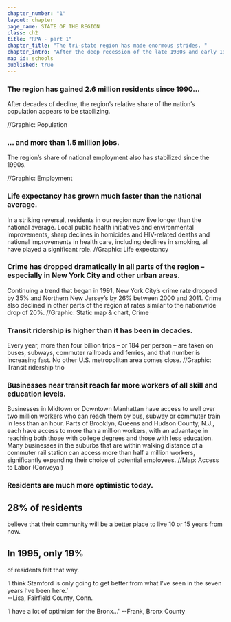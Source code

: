 ```yaml
---
chapter_number: "1"
layout: chapter
page_name: STATE OF THE REGION
class: ch2
title: "RPA - part 1"
chapter_title: "The tri-state region has made enormous strides. "
chapter_intro: "After the deep recession of the late 1980s and early 1990s, the tri-state region has bounced back. People are choosing to live here and the economy is flourishing. New York City is now one of the safest big cities in the nation. Public health has improved, as has quality of life.  A number of global trends have fueled this renaissance, from economic changes that favor places with large concentrations of highly educated workers to demographic changes that make walkable, transit-oriented communities more desirable. Intentional policy choices, some made decades ago, have allowed the region to capitalize on these trends and lead an international urban revival."
map_id: schools
published: true
---
```


### The region has gained 2.6 million residents since 1990…

After decades of decline, the region’s relative share of the nation’s population appears to be stabilizing. 

//Graphic: Population

### … and more than 1.5 million jobs.

The region’s share of national employment also has stabilized since the 1990s. 

//Graphic: Employment

### Life expectancy has grown much faster than the national average.

In a striking reversal, residents in our region now live longer than the national average. Local public health initiatives and environmental improvements, sharp declines in homicides and HIV-related deaths and national improvements in health care, including declines in smoking, all have played a significant role. 
//Graphic: Life expectancy

### Crime has dropped dramatically in all parts of the region – especially in New York City and other urban areas.
Continuing a trend that began in 1991, New York City’s crime rate dropped by 35% and Northern New Jersey’s by 26% between 2000 and 2011. Crime also declined in other parts of the region at rates similar to the nationwide drop of 20%. 
//Graphic: Static map & chart, Crime


### Transit ridership is higher than it has been in decades.
Every year, more than four billion trips – or 184 per person – are taken on buses, subways, commuter railroads and ferries, and that number is increasing fast. No other U.S. metropolitan area comes close. 
//Graphic: Transit ridership trio


### Businesses near transit reach far more workers of all skill and education levels. 
Businesses in Midtown or Downtown Manhattan have access to well over two million workers who can reach them by bus, subway or commuter train in less than an hour. Parts of Brooklyn, Queens and Hudson County, N.J., each have access to more than a million workers, with an advantage in reaching both those with college degrees and those with less education. Many businesses in the suburbs that are within walking distance of a commuter rail station can access more than half a million workers, significantly expanding their choice of potential employees.
//Map: Access to Labor (Conveyal)


### Residents are much more optimistic today.
## 28% of residents
believe that their community will be a better place to live 10 or 15 years from now. 
## In 1995, only 19% 
of residents felt that way. 

‘I think Stamford is only going to get better from what I’ve seen in the seven years I’ve been here.’  
--Lisa, Fairfield County, Conn.

‘I have a lot of optimism for the Bronx…'
--Frank, Bronx County